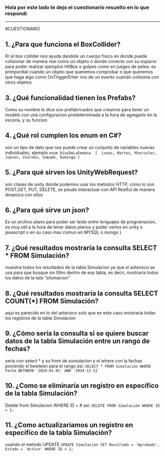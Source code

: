 ### Hola por este lado te dejo el cuestionario resuelto en lo que respondi
---
#CUESTIONARIO

## 1. ¿Para que funciona el BoxCollider?
   R/ el box collider nos ayuda dandole un cuerpo fisico en donde puede colisionar de manera real como un objeto o donde conecte con su espacio para poder realizar  ejemplos HItBox o golpes como en juegos de pelea. es primpordial cuando un objeto que queremos comprobar o que queremos que haga algo como OnTriggerEnter nos de un evento cuando colisiona con otros objetos

## 3. ¿Qué funcionalidad tienen los Prefabs?
  Como su nombre lo dice son prefabricados que creamos para tener un modelo con una configuracion predeterminada a la hora de agregarlo en la escena, y su funcion 
## 4. ¿Qué rol cumplen los enum en C#?
son un tipo de dato que nos puede crear un conjunto de variables nuevas individuales, ejemplo 
` enum DiasDeLaSemana 
[  Lunes, Martes, Miercoles, Jueves, Viernes, Sabado, Domingo ]
`
## 5. ¿Para qué sirven los UnityWebRequest?
son clases de unity donde podemos usar los metodos HTTP, como lo son POST,GET, PUT, DELETE, se peude interactuar con API Restful de manera dinamica con ellos
## 6. ¿Para qué sirve un json?
Es un archivo plano para poder ser leido entre lenguajes de programacion, es muy util a la hora de tener datos planos y poder verlos en unity o javascript o en su caso mas comun en MYSQL o mongo }

## 7. ¿Qué resultados mostraría la consulta SELECT * FROM Simulación?
muestra todos los resultados de la tabla Simulacion ya que el asterisco se usa para que busque sin filtro dentro de esa tabla, es decir, mostraria todos los datos de la tala "silumacion" 
## 8. ¿Qué resultados mostraría la consulta SELECT COUNT(*) FROM Simulación?
aqui es parecido en lo del asterisco solo que en este caso mostraria todas los registros de la tabla Simulacion 
## 9. ¿Cómo sería la consulta si se quiere buscar datos de la tabla Simulación entre un rango de fechas?

seria con select * y su from de sumulacion y el where con la fechas poniendo el bewteen para el rango asi:
`SELECT * FROM Simulación WHERE Fecha BETWEEN '2024-01-01' AND '2024-12-31'`

## 10. ¿Como se eliminaría un registro en específico de la tabla Simulación?
Delete from Simulacion WHERE ID = # asi:
`DELETE FROM Simulación WHERE ID = 1;`

## 11. ¿Como actualizaríamos un registro en específico de la tabla Simulación?
usando el metodo UPDATE 
`UPDATE Simulación
SET Resultado = 'Aprobado', Estado = 'Activo'
WHERE ID = 1;`
